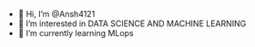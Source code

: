- 👋 Hi, I’m @Ansh4121
- 👀 I’m interested in DATA SCIENCE AND MACHINE LEARNING
- 🌱 I’m currently learning MLops
